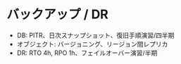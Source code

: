 # バックアップ / DR

- DB: PITR、日次スナップショット、復旧手順演習/四半期
- オブジェクト: バージョニング、リージョン間レプリカ
- DR: RTO 4h, RPO 1h、フェイルオーバー演習/半期